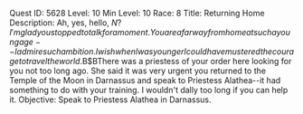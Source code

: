 Quest ID: 5628
Level: 10
Min Level: 10
Race: 8
Title: Returning Home
Description: Ah, yes, hello, $N? I'm glad you stopped to talk for a moment. You are a far way from home at such a young age--I admire such ambition. I wish when I was younger I could have mustered the courage to travel the world.$B$BThere was a priestess of your order here looking for you not too long ago. She said it was very urgent you returned to the Temple of the Moon in Darnassus and speak to Priestess Alathea--it had something to do with your training. I wouldn't dally too long if you can help it.
Objective: Speak to Priestess Alathea in Darnassus.
